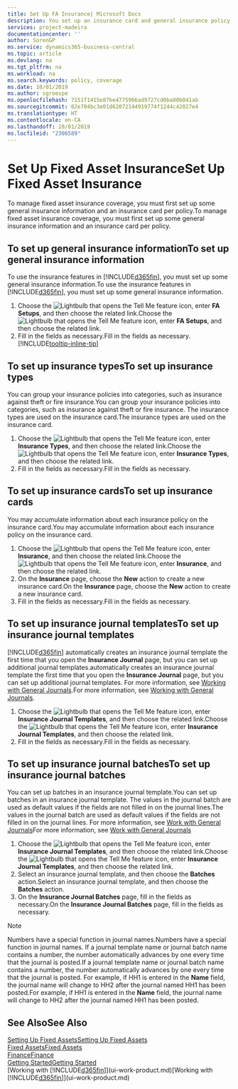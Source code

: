 ```yaml
---
title: Set Up FA Insurance| Microsoft Docs
description: You set up an insurance card and general insurance policy information to manage fixed asset insurance coverage.
services: project-madeira
documentationcenter: ''
author: SorenGP
ms.service: dynamics365-business-central
ms.topic: article
ms.devlang: na
ms.tgt_pltfrm: na
ms.workload: na
ms.search.keywords: policy, coverage
ms.date: 10/01/2019
ms.author: sgroespe
ms.openlocfilehash: 7151f1415e87be4775966ad9727cd0ba00b041ab
ms.sourcegitcommit: 02e704bc3e01d62072144919774f1244c42827e4
ms.translationtype: HT
ms.contentlocale: en-CA
ms.lasthandoff: 10/01/2019
ms.locfileid: "2306589"
---
```

# <a name="set-up-fixed-asset-insurance"></a><span data-ttu-id="9af05-103">Set Up Fixed Asset Insurance</span><span class="sxs-lookup"><span data-stu-id="9af05-103">Set Up Fixed Asset Insurance</span></span>
<span data-ttu-id="9af05-104">To manage fixed asset insurance coverage, you must first set up some general insurance information and an insurance card per policy.</span><span class="sxs-lookup"><span data-stu-id="9af05-104">To manage fixed asset insurance coverage, you must first set up some general insurance information and an insurance card per policy.</span></span>

## <a name="to-set-up-general-insurance-information"></a><span data-ttu-id="9af05-105">To set up general insurance information</span><span class="sxs-lookup"><span data-stu-id="9af05-105">To set up general insurance information</span></span>
<span data-ttu-id="9af05-106">To use the insurance features in [!INCLUDE[d365fin](includes/d365fin_md.md)], you must set up some general insurance information.</span><span class="sxs-lookup"><span data-stu-id="9af05-106">To use the insurance features in [!INCLUDE[d365fin](includes/d365fin_md.md)], you must set up some general insurance information.</span></span>  

1. <span data-ttu-id="9af05-107">Choose the ![Lightbulb that opens the Tell Me feature](media/ui-search/search_small.png "Tell me what you want to do") icon, enter **FA Setups**, and then choose the related link.</span><span class="sxs-lookup"><span data-stu-id="9af05-107">Choose the ![Lightbulb that opens the Tell Me feature](media/ui-search/search_small.png "Tell me what you want to do") icon, enter **FA Setups**, and then choose the related link.</span></span>  
2. <span data-ttu-id="9af05-108">Fill in the fields as necessary.</span><span class="sxs-lookup"><span data-stu-id="9af05-108">Fill in the fields as necessary.</span></span> [!INCLUDE[tooltip-inline-tip](includes/tooltip-inline-tip_md.md)]  

## <a name="to-set-up-insurance-types"></a><span data-ttu-id="9af05-109">To set up insurance types</span><span class="sxs-lookup"><span data-stu-id="9af05-109">To set up insurance types</span></span>
<span data-ttu-id="9af05-110">You can group your insurance policies into categories, such as insurance against theft or fire insurance.</span><span class="sxs-lookup"><span data-stu-id="9af05-110">You can group your insurance policies into categories, such as insurance against theft or fire insurance.</span></span> <span data-ttu-id="9af05-111">The insurance types are used on the insurance card.</span><span class="sxs-lookup"><span data-stu-id="9af05-111">The insurance types are used on the insurance card.</span></span>

1. <span data-ttu-id="9af05-112">Choose the ![Lightbulb that opens the Tell Me feature](media/ui-search/search_small.png "Tell me what you want to do") icon, enter **Insurance Types**, and then choose the related link.</span><span class="sxs-lookup"><span data-stu-id="9af05-112">Choose the ![Lightbulb that opens the Tell Me feature](media/ui-search/search_small.png "Tell me what you want to do") icon, enter **Insurance Types**, and then choose the related link.</span></span>  
2. <span data-ttu-id="9af05-113">Fill in the fields as necessary.</span><span class="sxs-lookup"><span data-stu-id="9af05-113">Fill in the fields as necessary.</span></span>

## <a name="to-set-up-insurance-cards"></a><span data-ttu-id="9af05-114">To set up insurance cards</span><span class="sxs-lookup"><span data-stu-id="9af05-114">To set up insurance cards</span></span>
<span data-ttu-id="9af05-115">You may accumulate information about each insurance policy on the insurance card.</span><span class="sxs-lookup"><span data-stu-id="9af05-115">You may accumulate information about each insurance policy on the insurance card.</span></span>  

1. <span data-ttu-id="9af05-116">Choose the ![Lightbulb that opens the Tell Me feature](media/ui-search/search_small.png "Tell me what you want to do") icon, enter **Insurance**, and then choose the related link.</span><span class="sxs-lookup"><span data-stu-id="9af05-116">Choose the ![Lightbulb that opens the Tell Me feature](media/ui-search/search_small.png "Tell me what you want to do") icon, enter **Insurance**, and then choose the related link.</span></span>  
2. <span data-ttu-id="9af05-117">On the **Insurance** page, choose the **New** action to create a  new insurance card.</span><span class="sxs-lookup"><span data-stu-id="9af05-117">On the **Insurance** page, choose the **New** action to create a  new insurance card.</span></span>  
3. <span data-ttu-id="9af05-118">Fill in the fields as necessary.</span><span class="sxs-lookup"><span data-stu-id="9af05-118">Fill in the fields as necessary.</span></span>

## <a name="to-set-up-insurance-journal-templates"></a><span data-ttu-id="9af05-119">To set up insurance journal templates</span><span class="sxs-lookup"><span data-stu-id="9af05-119">To set up insurance journal templates</span></span>
[!INCLUDE[d365fin](includes/d365fin_md.md)] <span data-ttu-id="9af05-120">automatically creates an insurance journal template the first time that you open the **Insurance Journal** page, but you can set up additional journal templates.</span><span class="sxs-lookup"><span data-stu-id="9af05-120">automatically creates an insurance journal template the first time that you open the **Insurance Journal** page, but you can set up additional journal templates.</span></span> <span data-ttu-id="9af05-121">For more information, see [Working with General Journals](ui-work-general-journals.md).</span><span class="sxs-lookup"><span data-stu-id="9af05-121">For more information, see [Working with General Journals](ui-work-general-journals.md).</span></span>  

1. <span data-ttu-id="9af05-122">Choose the ![Lightbulb that opens the Tell Me feature](media/ui-search/search_small.png "Tell me what you want to do") icon, enter **Insurance Journal Templates**, and then choose the related link.</span><span class="sxs-lookup"><span data-stu-id="9af05-122">Choose the ![Lightbulb that opens the Tell Me feature](media/ui-search/search_small.png "Tell me what you want to do") icon, enter **Insurance Journal Templates**, and then choose the related link.</span></span>  
2. <span data-ttu-id="9af05-123">Fill in the fields as necessary.</span><span class="sxs-lookup"><span data-stu-id="9af05-123">Fill in the fields as necessary.</span></span>

## <a name="to-set-up-insurance-journal-batches"></a><span data-ttu-id="9af05-124">To set up insurance journal batches</span><span class="sxs-lookup"><span data-stu-id="9af05-124">To set up insurance journal batches</span></span>
<span data-ttu-id="9af05-125">You can set up batches in an insurance journal template.</span><span class="sxs-lookup"><span data-stu-id="9af05-125">You can set up batches in an insurance journal template.</span></span> <span data-ttu-id="9af05-126">The values in the journal batch are used as default values if the fields are not filled in on the journal lines.</span><span class="sxs-lookup"><span data-stu-id="9af05-126">The values in the journal batch are used as default values if the fields are not filled in on the journal lines.</span></span> <span data-ttu-id="9af05-127">For more information, see [Work with General Journals](ui-work-general-journals.md)</span><span class="sxs-lookup"><span data-stu-id="9af05-127">For more information, see [Work with General Journals](ui-work-general-journals.md)</span></span>  

1. <span data-ttu-id="9af05-128">Choose the ![Lightbulb that opens the Tell Me feature](media/ui-search/search_small.png "Tell me what you want to do") icon, enter **Insurance Journal Templates**, and then choose the related link.</span><span class="sxs-lookup"><span data-stu-id="9af05-128">Choose the ![Lightbulb that opens the Tell Me feature](media/ui-search/search_small.png "Tell me what you want to do") icon, enter **Insurance Journal Templates**, and then choose the related link.</span></span>  
2. <span data-ttu-id="9af05-129">Select an insurance journal template, and then choose the **Batches** action.</span><span class="sxs-lookup"><span data-stu-id="9af05-129">Select an insurance journal template, and then choose the **Batches** action.</span></span>
3. <span data-ttu-id="9af05-130">On the **Insurance Journal Batches** page, fill in the fields as necessary.</span><span class="sxs-lookup"><span data-stu-id="9af05-130">On the **Insurance Journal Batches** page, fill in the fields as necessary.</span></span>

> [!NOTE]  
>   <span data-ttu-id="9af05-131">Numbers have a special function in journal names.</span><span class="sxs-lookup"><span data-stu-id="9af05-131">Numbers have a special function in journal names.</span></span> <span data-ttu-id="9af05-132">If a journal template name or journal batch name contains a number, the number automatically advances by one every time that the journal is posted.</span><span class="sxs-lookup"><span data-stu-id="9af05-132">If a journal template name or journal batch name contains a number, the number automatically advances by one every time that the journal is posted.</span></span> <span data-ttu-id="9af05-133">For example, if HH1 is entered in the **Name** field, the journal name will change to HH2 after the journal named HH1 has been posted.</span><span class="sxs-lookup"><span data-stu-id="9af05-133">For example, if HH1 is entered in the **Name** field, the journal name will change to HH2 after the journal named HH1 has been posted.</span></span>

## <a name="see-also"></a><span data-ttu-id="9af05-134">See Also</span><span class="sxs-lookup"><span data-stu-id="9af05-134">See Also</span></span>
[<span data-ttu-id="9af05-135">Setting Up Fixed Assets</span><span class="sxs-lookup"><span data-stu-id="9af05-135">Setting Up Fixed Assets</span></span>](fa-setup.md)  
[<span data-ttu-id="9af05-136">Fixed Assets</span><span class="sxs-lookup"><span data-stu-id="9af05-136">Fixed Assets</span></span>](fa-manage.md)  
[<span data-ttu-id="9af05-137">Finance</span><span class="sxs-lookup"><span data-stu-id="9af05-137">Finance</span></span>](finance.md)  
[<span data-ttu-id="9af05-138">Getting Started</span><span class="sxs-lookup"><span data-stu-id="9af05-138">Getting Started</span></span>](product-get-started.md)  
<span data-ttu-id="9af05-139">[Working with [!INCLUDE[d365fin](includes/d365fin_md.md)]](ui-work-product.md)</span><span class="sxs-lookup"><span data-stu-id="9af05-139">[Working with [!INCLUDE[d365fin](includes/d365fin_md.md)]](ui-work-product.md)</span></span>
